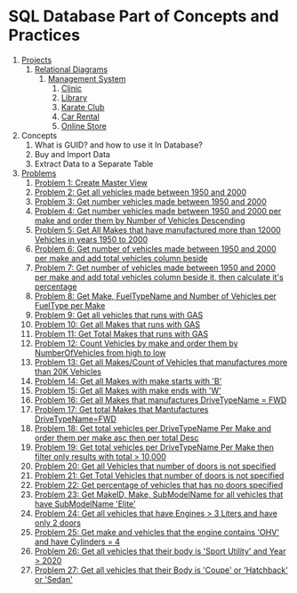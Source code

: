 # SQL Database Part of Concepts and Practices

1. [Projects](src/_1_projects)
    1. [Relational Diagrams](src/_1_projects/_1_1_relational_diagrams)
        1. [Management System](src/_1_projects/_1_1_relational_diagrams/_1_1_1_management_system)
            1. [Clinic](src/_1_projects/_1_1_relational_diagrams/_1_1_1_management_system/Clinic.mmd)
            2. [Library](src/_1_projects/_1_1_relational_diagrams/_1_1_1_management_system/Library.mmd)
            3. [Karate Club](src/_1_projects/_1_1_relational_diagrams/_1_1_1_management_system/KarateClub.mmd)
            4. [Car Rental](src/_1_projects/_1_1_relational_diagrams/_1_1_1_management_system/CarRental.mmd)
            5. [Online Store](src/_1_projects/_1_1_relational_diagrams/_1_1_1_management_system/OnlineStore.mmd)
2. Concepts
    1. What is GUID? and how to use it In Database?
    2. Buy and Import Data
    3. Extract Data to a Separate Table
3. [Problems](src/_2_problems)
    1. [Problem 1: Create Master View](src/_2_problems/_2_1_create_master_view)
    2. [Problem 2: Get all vehicles made between 1950 and 2000](src/_2_problems/_2_2_get_all_vehicles_made_between_1950_and_2000)
    3. [Problem 3: Get number vehicles made between 1950 and 2000](src/_2_problems/_2_3_get_number_vehicles_made_between_1950_and_2000)
    4. [Problem 4: Get number vehicles made between 1950 and 2000 per make and order them by Number of Vehicles Descending](src/_2_problems/_2_4_get_number_vehicles_made_between_1950_and_2000_per_make_and_order_them_by_number_of_vehicles_descending)
    5. [Problem 5: Get All Makes that have manufactured more than 12000 Vehicles in years 1950 to 2000](src/_2_problems/_2_5_get_all_makes_that_have_manufactured_more_than_12000_vehicles_in_years_1950_to_2000)
    6. [Problem 6: Get number of vehicles made between 1950 and 2000 per make and add total vehicles column beside](src/_2_problems/_2_6_get_number_of_vehicles_made_between_1950_and_2000_per_make_and_add_total_vehicles_column_beside)
    7. [Problem 7: Get number of vehicles made between 1950 and 2000 per make and add total vehicles column beside it, then calculate it's percentage](src/_2_problems/_2_7_get_number_of_vehicles_made_between_1950_and_2000_per_make_and_add_total_vehicles_column_beside_it_then_calculate_it_is_percentage)
    8. [Problem 8: Get Make, FuelTypeName and Number of Vehicles per FuelType per Make](src/_2_problems/_2_8_get_make_fuel_type_name_and_number_of_vehicles_per_fuel_type_per_make)
    9. [Problem 9: Get all vehicles that runs with GAS](src/_2_problems/_2_9_get_all_vehicles_that_runs_with_gas)
    10. [Problem 10: Get all Makes that runs with GAS](src/_2_problems/_2_10_get_all_makes_that_runs_with_gas)
    11. [Problem 11: Get Total Makes that runs with GAS](src/_2_problems/_2_11_get_total_makes_that_runs_with_gas)
    12. [Problem 12: Count Vehicles by make and order them by NumberOfVehicles from high to low](src/_2_problems/_2_12_count_vehicles_by_make_and_order_them_by_number_of_vehicles_from_high_to_low)
    13. [Problem 13: Get all Makes/Count of Vehicles that manufactures more than 20K Vehicles](src/_2_problems/_2_13_get_all_makes_and_count_of_vehicles_that_manufactures_more_than_20k_vehicles)
    14. [Problem 14: Get all Makes with make starts with 'B'](src/_2_problems/_2_14_get_all_makes_with_make_starts_with_b)
    15. [Problem 15: Get all Makes with make ends with 'W'](src/_2_problems/_2_15_get_all_makes_with_make_ends_with_w)
    16. [Problem 16: Get all Makes that manufactures DriveTypeName = FWD](src/_2_problems/_2_16_get_all_makes_that_manufactures_drive_type_name_equal_fwd)
    17. [Problem 17: Get total Makes that Mantufactures DriveTypeName=FWD](src/_2_problems/_2_17_get_total_makes_that_mantufactures_drive_type_name_equal_fwd)
    18. [Problem 18: Get total vehicles per DriveTypeName Per Make and order them per make asc then per total Desc](src/_2_problems/_2_18_get_total_vehicles_per_drive_type_name_per_make_and_order_them_per_make_asc_then_per_total_desc)
    19. [Problem 19: Get total vehicles per DriveTypeName Per Make then filter only results with total > 10,000](src/_2_problems/_2_19_get_total_vehicles_per_drive_type_name_per_make_then_filter_only_results_with_total_bigger_than_10000)
    20. [Problem 20: Get all Vehicles that number of doors is not specified](src/_2_problems/_2_20_get_all_vehicles_that_number_of_doors_is_not_specified)
    21. [Problem 21: Get Total Vehicles that number of doors is not specified](src/_2_problems/_2_21_get_total_vehicles_that_number_of_doors_is_not_specified)
    22. [Problem 22: Get percentage of vehicles that has no doors specified](src/_2_problems/_2_22_get_percentage_of_vehicles_that_has_no_doors_specified)
    23. [Problem 23: Get MakeID, Make, SubModelName for all vehicles that have SubModelName 'Elite'](src/_2_problems/_2_23_get_make_id_and_make_and_sub_model_name_for_all_vehicles_that_have_sub_model_name_elite)
    24. [Problem 24: Get all vehicles that have Engines > 3 Liters and have only 2 doors](src/_2_problems/_2_24_get_all_vehicles_that_have_engines_bigger_than_3_liters_and_have_only_2_doors)
    25. [Problem 25: Get make and vehicles that the engine contains 'OHV' and have Cylinders = 4](src/_2_problems/_2_25_get_make_and_vehicles_that_the_engine_contains_ohv_and_have_cylinders_equal_4)
    26. [Problem 26: Get all vehicles that their body is 'Sport Utility' and Year > 2020](src/_2_problems/_2_26_get_all_vehicles_that_their_body_is_sport_utility_and_year_bigger_than_2020)
    27. [Problem 27: Get all vehicles that their Body is 'Coupe' or 'Hatchback' or 'Sedan'](src/_2_problems/_2_27_get_all_vehicles_that_their_body_is_coupe_or_hatchback_or_sedan)